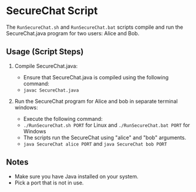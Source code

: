 # SecureChat Script

The `RunSecureChat.sh` and `RunSecureChat.bat` scripts compile and run the SecureChat.java program for two users: Alice and Bob.

## Usage (Script Steps)

1. Compile SecureChat.java:

   - Ensure that SecureChat.java is compiled using the following command:
   - `javac SecureChat.java`

2. Run the SecureChat program for Alice and bob in separate terminal windows:
   - Execute the following command:
   - `./RunSecureChat.sh PORT` for Linux and `./RunSecureChat.bat PORT` for Windows
   - The scripts run the SecureChat using "alice" and "bob" arguments.
   - `java SecureChat alice PORT` and `java SecureChat bob PORT`

## Notes
- Make sure you have Java installed on your system.
- Pick a port that is not in use.
